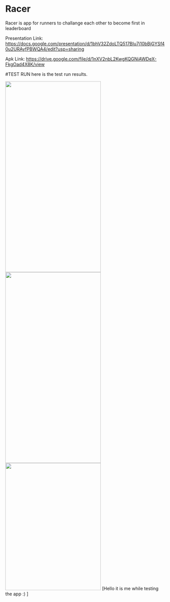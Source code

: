 # Racer

Racer is app for runners to challange each other to become first in leaderboard

Presentation Link:
https://docs.google.com/presentation/d/1bhV32ZdoLTQ517Blu7j10bBjGYSf40u2URAyfPBWQA4/edit?usp=sharing

Apk Link:
https://drive.google.com/file/d/1nXV2nbL2KwgKQGNiAWDeX-FkgOad4X8K/view


#TEST RUN
here is the test run results.


<img src="https://cdn.discordapp.com/attachments/795288066977300484/809199841443708998/Screenshot_2021-02-08-19-10-46-523_com.strava.jpg" width="300" height="600">

<img src="https://cdn.discordapp.com/attachments/795288066977300484/809199854030290975/Screenshot_2021-02-08-19-10-41-205_com.google.android.gms.location.sample.locationupdatesbackgroundk.jpg" width="300" height="600">


<img src="https://cdn.discordapp.com/attachments/795288066977300484/809199868534587432/IMG_20210208_191210.jpg" width="300" height="400">
[Hello it is me while testing the app :) ]



